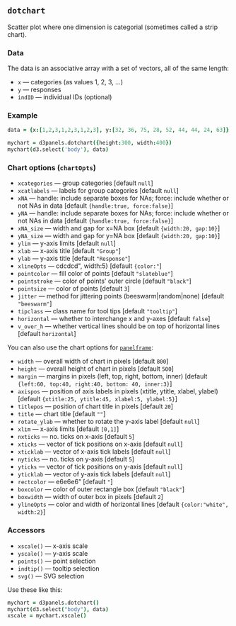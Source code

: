 ## `dotchart`

Scatter plot where one dimension is categorial (sometimes called a
strip chart).

### Data

The data is an associative array with a set of vectors, all of the same length:
- `x` &mdash; categories (as values 1, 2, 3, ...)
- `y` &mdash; responses
- `indID` &mdash; individual IDs (optional)

### Example

```coffeescript
data = {x:[1,2,3,1,2,3,1,2,3], y:[32, 36, 75, 28, 52, 44, 44, 24, 63]}

mychart = d3panels.dotchart({height:300, width:400})
mychart(d3.select('body'), data)
```

### Chart options (`chartOpts`)

- `xcategories` &mdash; group categories \[default `null`\]
- `xcatlabels` &mdash; labels for group categories \[default `null`\]
- `xNA` &mdash; handle: include separate boxes for NAs; force: include whether or not NAs in data \[default `{handle:true, force:false}`\]
- `yNA` &mdash; handle: include separate boxes for NAs; force: include whether or not NAs in data \[default `{handle:true, force:false}`\]
- `xNA_size` &mdash; width and gap for x=NA box \[default `{width:20, gap:10}`\]
- `yNA_size` &mdash; width and gap for y=NA box \[default `{width:20, gap:10}`\]
- `ylim` &mdash; y-axis limits \[default `null`\]
- `xlab` &mdash; x-axis title \[default `"Group"`\]
- `ylab` &mdash; y-axis title \[default `"Response"`\]
- `xlineOpts` &mdash; cdcdcd", width:5} \[default `{color:"`\]
- `pointcolor` &mdash; fill color of points \[default `"slateblue"`\]
- `pointstroke` &mdash; color of points' outer circle \[default `"black"`\]
- `pointsize` &mdash; color of points \[default `3`\]
- `jitter` &mdash; method for jittering points (beeswarm|random|none) \[default `"beeswarm"`\]
- `tipclass` &mdash; class name for tool tips \[default `"tooltip"`\]
- `horizontal` &mdash; whether to interchange x and y-axes \[default `false`\]
- `v_over_h` &mdash; whether vertical lines should be on top of horizontal lines \[default `horizontal`\]

You can also use the chart options for [`panelframe`](panelframe.md):

- `width` &mdash; overall width of chart in pixels \[default `800`\]
- `height` &mdash; overall height of chart in pixels \[default `500`\]
- `margin` &mdash; margins in pixels (left, top, right, bottom, inner) \[default `{left:60, top:40, right:40, bottom: 40, inner:3}`\]
- `axispos` &mdash; position of axis labels in pixels (xtitle, ytitle, xlabel, ylabel) \[default `{xtitle:25, ytitle:45, xlabel:5, ylabel:5}`\]
- `titlepos` &mdash; position of chart title in pixels \[default `20`\]
- `title` &mdash; chart title \[default `""`\]
- `rotate_ylab` &mdash; whether to rotate the y-axis label \[default `null`\]
- `xlim` &mdash; x-axis limits \[default `[0,1]`\]
- `nxticks` &mdash; no. ticks on x-axis \[default `5`\]
- `xticks` &mdash; vector of tick positions on x-axis \[default `null`\]
- `xticklab` &mdash; vector of x-axis tick labels \[default `null`\]
- `nyticks` &mdash; no. ticks on y-axis \[default `5`\]
- `yticks` &mdash; vector of tick positions on y-axis \[default `null`\]
- `yticklab` &mdash; vector of y-axis tick labels \[default `null`\]
- `rectcolor` &mdash; e6e6e6" \[default `"`\]
- `boxcolor` &mdash; color of outer rectangle box \[default `"black"`\]
- `boxwidth` &mdash; width of outer box in pixels \[default `2`\]
- `ylineOpts` &mdash; color and width of horizontal lines \[default `{color:"white", width:2}`\]



### Accessors

- `xscale()` &mdash; x-axis scale
- `yscale()` &mdash; y-axis scale
- `points()` &mdash; point selection
- `indtip()` &mdash; tooltip selection
- `svg()` &mdash; SVG selection

Use these like this:

```coffeescript
mychart = d3panels.dotchart()
mychart(d3.select("body"), data)
xscale = mychart.xscale()
```

